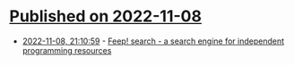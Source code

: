 # [Published on 2022-11-08](index.md)

* [2022-11-08, 21:10:59](https://lobste.rs/s/qxseuq/feep_search_search_engine_for) - [Feep! search - a search engine for independent programming resources](https://search.feep.dev/)
